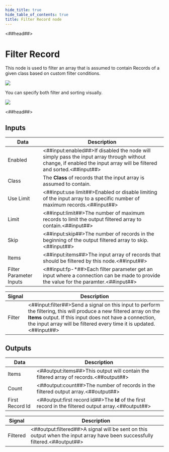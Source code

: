 ```yaml
---
hide_title: true
hide_table_of_contents: true
title: Filter Record node
---
```


<##head##>

# Filter Record

This node is used to filter an <span className="ndl-data">array</span> that is assumed to contain Records of a given class based on custom filter conditions.

<div className="ndl-image-with-background l">

![](/nodes/data/cloud-data/filter-records/filter-records-node.png)

</div>

You can specify both filter and sorting visually.

<div className="ndl-image-with-background l">

![](/nodes/data/cloud-data/filter-records/filter-records-visual.png)

</div>
<##head##>

## Inputs

| Data                                                      | Description                                                                                                                                                         |
| --------------------------------------------------------- | ------------------------------------------------------------------------------------------------------------------------------------------------------------------- |
| <span className="ndl-data">Enabled</span>                 | <##input:enabled##>If disabled the node will simply pass the input array through without change, if enabled the input array will be filtered and sorted.<##input##> |
| <span className="ndl-data">Class</span>                   | The **Class** of records that the input array is assumed to contain.                                                                                                |
| <span className="ndl-data">Use Limit</span>               | <##input:use limit##>Enabled or disable limiting of the input array to a specific number of maximum records.<##input##>                                             |
| <span className="ndl-data">Limit</span>                   | <##input:limit##>The number of maximum records to limit the output filtered array to contain.<##input##>                                                            |
| <span className="ndl-data">Skip</span>                    | <##input:skip##>The number of records in the beginning of the output filtered array to skip.<##input##>                                                             |
| <span className="ndl-data">Items</span>                   | <##input:items##>The input array of records that should be filtered by this node.<##input##>                                                                        |
| <span className="ndl-data">Filter Parameter Inputs</span> | <##input:fp-\*##>Each filter parameter get an input where a connection can be made to provide the value for the paramter.<##input##>                                |

| Signal                                     | Description                                                                                                                                                                                                                                             |
| ------------------------------------------ | ------------------------------------------------------------------------------------------------------------------------------------------------------------------------------------------------------------------------------------------------------- |
| <span className="ndl-signal">Filter</span> | <##input:filter##>Send a signal on this input to perform the filtering, this will produce a new filtered array on the **Items** output. If this input does not have a connection, the input array will be filtered every time it is updated.<##input##> |

## Outputs

| Data                                              | Description                                                                                          |
| ------------------------------------------------- | ---------------------------------------------------------------------------------------------------- |
| <span className="ndl-data">Items</span>           | <##output:items##>This output will contain the filtered array of records.<##output##>                |
| <span className="ndl-data">Count</span>           | <##output:count##>The number of records in the filtered output array.<##output##>                    |
| <span className="ndl-data">First Record Id</span> | <##output:first record id##>The **Id** of the first record in the filtered output array.<##output##> |

| Signal                                       | Description                                                                                                                 |
| -------------------------------------------- | --------------------------------------------------------------------------------------------------------------------------- |
| <span className="ndl-signal">Filtered</span> | <##output:filtered##>A signal will be sent on this output when the input array have been successfully filtered.<##output##> |
